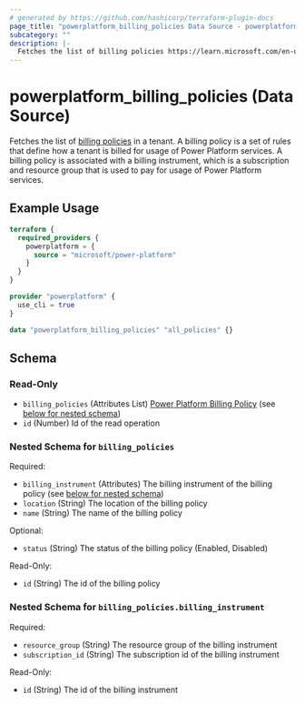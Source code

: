 ```yaml
---
# generated by https://github.com/hashicorp/terraform-plugin-docs
page_title: "powerplatform_billing_policies Data Source - powerplatform"
subcategory: ""
description: |-
  Fetches the list of billing policies https://learn.microsoft.com/en-us/power-platform/admin/pay-as-you-go-overview#what-is-a-billing-policy in a tenant. A billing policy is a set of rules that define how a tenant is billed for usage of Power Platform services. A billing policy is associated with a billing instrument, which is a subscription and resource group that is used to pay for usage of Power Platform services.
---
```


# powerplatform_billing_policies (Data Source)

Fetches the list of [billing policies](https://learn.microsoft.com/en-us/power-platform/admin/pay-as-you-go-overview#what-is-a-billing-policy) in a tenant. A billing policy is a set of rules that define how a tenant is billed for usage of Power Platform services. A billing policy is associated with a billing instrument, which is a subscription and resource group that is used to pay for usage of Power Platform services.

## Example Usage

```terraform
terraform {
  required_providers {
    powerplatform = {
      source = "microsoft/power-platform"
    }
  }
}

provider "powerplatform" {
  use_cli = true
}

data "powerplatform_billing_policies" "all_policies" {}
```

<!-- schema generated by tfplugindocs -->
## Schema

### Read-Only

- `billing_policies` (Attributes List) [Power Platform Billing Policy](https://learn.microsoft.com/en-us/rest/api/power-platform/licensing/billing-policy/get-billing-policy#billingpolicyresponsemodel) (see [below for nested schema](#nestedatt--billing_policies))
- `id` (Number) Id of the read operation

<a id="nestedatt--billing_policies"></a>
### Nested Schema for `billing_policies`

Required:

- `billing_instrument` (Attributes) The billing instrument of the billing policy (see [below for nested schema](#nestedatt--billing_policies--billing_instrument))
- `location` (String) The location of the billing policy
- `name` (String) The name of the billing policy

Optional:

- `status` (String) The status of the billing policy (Enabled, Disabled)

Read-Only:

- `id` (String) The id of the billing policy

<a id="nestedatt--billing_policies--billing_instrument"></a>
### Nested Schema for `billing_policies.billing_instrument`

Required:

- `resource_group` (String) The resource group of the billing instrument
- `subscription_id` (String) The subscription id of the billing instrument

Read-Only:

- `id` (String) The id of the billing instrument
